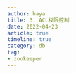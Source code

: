 ```yaml
---
author: haya
title: 3. ACL权限控制
date: 2022-04-23
article: true
timeline: true
category: db
tag:
- zookeeper
---
```


